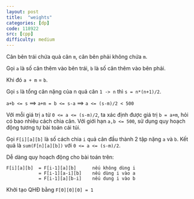 ```yaml
---
layout: post
title:  "weights"
categories: [dp]
code: 118922
src: [cpp]
difficulty: medium
---
```


Cân bên trái chứa quả cân `m`, cân bên phải không chứa `m`.

Gọi `a` là số cân thêm vào bên trái, `b` là số cân thêm vào bên phải.

Khi đó `a + m` = `b`.

Gọi `s` là tổng cân nặng của n quả cân `1 -> n` thì `s = n*(n+1)/2`.

`a+b <= s` ==> `a+m = b <= s-a` ==> `a <= (s-m)/2 < 500`

Với mỗi giá trị `a` từ `0 <= a <= (s-m)/2`, ta xác định được giá trị `b = a+m`, hỏi có bao nhiêu cách chia cân. Với giới hạn `a,b <= 500`, sử dụng quy hoạch động tương tự bài toán cái túi.

Gọi `F[i][a][b]` là số cách chia `i` quả cân đầu thành 2 tập nặng `a` và `b`. Kết quả là `sum(F[n][a][b])` với `0 <= a <= (s-m)/2`.

Dễ dàng quy hoạch động cho bài toán trên:

```
F[i][a][b]  = F[i-1][a][b]      nếu không dùng i
            = F[i-1][a-i][b]    nếu dùng i vào a
            = F[i-1][a][b-i]    nếu dung i vào b
```

Khởi tạo QHĐ bằng `F[0][0][0] = 1`
